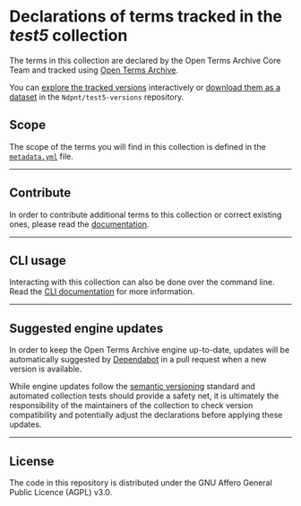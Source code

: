 # Declarations of terms tracked in the *test5* collection

The terms in this collection are declared by <!-- customize to your context -->the Open Terms Archive Core Team<!-- until here --> and tracked using [Open Terms Archive](https://opentermsarchive.org).

You can [explore the tracked versions](https://github.com/Ndpnt/test5-versions) interactively or [download them as a dataset](https://github.com/Ndpnt/test5-versions/releases) in the `Ndpnt/test5-versions` repository.

## Scope

The scope of the terms you will find in this collection is defined in the [`metadata.yml`](./metadata.yml) file.

- - -

## Contribute

In order to contribute additional terms to this collection or correct existing ones, please read the [documentation](https://docs.opentermsarchive.org/contributing-terms/).

- - -

## CLI usage

Interacting with this collection can also be done over the command line. Read the [CLI documentation](https://docs.opentermsarchive.org/#cli) for more information.

- - -

## Suggested engine updates

In order to keep the Open Terms Archive engine up-to-date, updates will be automatically suggested by [Dependabot](https://github.blog/2020-06-01-keep-all-your-packages-up-to-date-with-dependabot/) in a pull request when a new version is available.

While engine updates follow the [semantic versioning](https://semver.org) standard and automated collection tests should provide a safety net, it is ultimately the responsibility of the maintainers of the collection to check version compatibility and potentially adjust the declarations before applying these updates.

- - - -

## License

The code in this repository is distributed under the GNU Affero General Public Licence (AGPL) v3.0.
